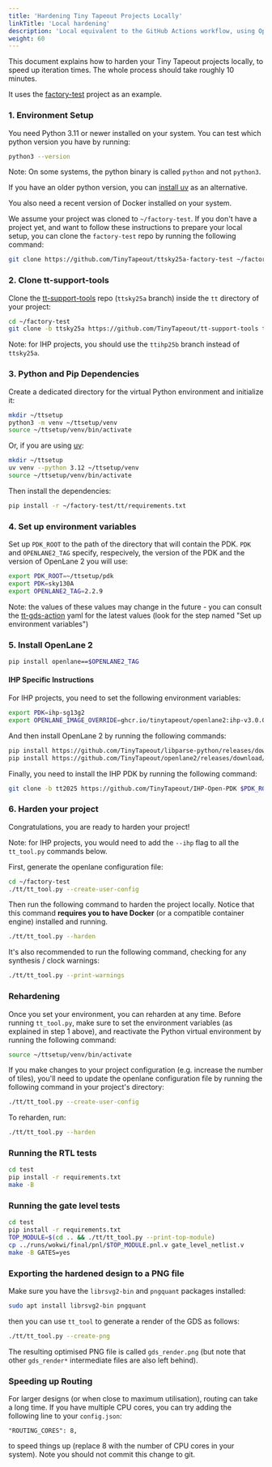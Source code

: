 ```yaml
---
title: 'Hardening Tiny Tapeout Projects Locally'
linkTitle: 'Local hardening'
description: 'Local equivalent to the GitHub Actions workflow, using OpenLane 2'
weight: 60
---
```


This document explains how to harden your Tiny Tapeout projects locally, to speed up iteration times. The whole process should take roughly 10 minutes.

It uses the [factory-test](https://github.com/TinyTapeout/ttsky25a-factory-test) project as an example.

### 1. Environment Setup

You need Python 3.11 or newer installed on your system. You can test which python version you have by running:

```sh
python3 --version
```

Note: On some systems, the python binary is called `python` and not `python3`.

If you have an older python version, you can [install uv](https://docs.astral.sh/uv/getting-started/installation/) as an alternative.

You also need a recent version of Docker installed on your system.

We assume your project was cloned to `~/factory-test`. If you don't have a project yet, and want to follow these instructions to prepare your local setup, you can clone the `factory-test` repo by running the following command:

```sh
git clone https://github.com/TinyTapeout/ttsky25a-factory-test ~/factory-test
```

### 2. Clone tt-support-tools

Clone the [tt-support-tools](https://github.com/TinyTapeout/tt-support-tools) repo (`ttsky25a` branch) inside the `tt` directory of your project:

```sh
cd ~/factory-test
git clone -b ttsky25a https://github.com/TinyTapeout/tt-support-tools tt
```

Note: for IHP projects, you should use the `ttihp25b` branch instead of `ttsky25a`.

### 3. Python and Pip Dependencies

Create a dedicated directory for the virtual Python environment and initialize it:

```sh
mkdir ~/ttsetup
python3 -m venv ~/ttsetup/venv
source ~/ttsetup/venv/bin/activate
```

Or, if you are using [uv](https://docs.astral.sh/uv/):

```sh
mkdir ~/ttsetup
uv venv --python 3.12 ~/ttsetup/venv
source ~/ttsetup/venv/bin/activate
```

Then install the dependencies:

```sh
pip install -r ~/factory-test/tt/requirements.txt
```

### 4. Set up environment variables

Set up `PDK_ROOT` to the path of the directory that will contain the PDK. `PDK` and `OPENLANE2_TAG` specify, respecively, the version of the PDK and the version of OpenLane 2 you will use: 

```sh
export PDK_ROOT=~/ttsetup/pdk
export PDK=sky130A
export OPENLANE2_TAG=2.2.9
```

Note: the values of these values may change in the future - you can consult the [tt-gds-action](https://github.com/TinyTapeout/tt-gds-action/blob/main/action.yml) yaml for the latest values (look for the step named "Set up environment variables")

### 5. Install OpenLane 2

```sh
pip install openlane==$OPENLANE2_TAG
```

#### IHP Specific Instructions

For IHP projects, you need to set the following environment variables:

```sh
export PDK=ihp-sg13g2
export OPENLANE_IMAGE_OVERRIDE=ghcr.io/tinytapeout/openlane2:ihp-v3.0.0.dev17
```

And then install OpenLane 2 by running the following commands:

```sh
pip install https://github.com/TinyTapeout/libparse-python/releases/download/0.3.1-dev1/libparse-0.3.1-cp311-cp311-manylinux_2_17_x86_64.manylinux2014_x86_64.whl
pip install https://github.com/TinyTapeout/openlane2/releases/download/ihp-v3.0.0.dev17/openlane-3.0.0.dev17-py3-none-any.whl
```

Finally, you need to install the IHP PDK by running the following command:

```sh
git clone -b tt2025 https://github.com/TinyTapeout/IHP-Open-PDK $PDK_ROOT
```

### 6. Harden your project

Congratulations, you are ready to harden your project!

Note: for IHP projects, you would need to add the `--ihp` flag to all the `tt_tool.py` commands below.

First, generate the openlane configuration file:

```sh
cd ~/factory-test
./tt/tt_tool.py --create-user-config
```

Then run the following command to harden the project locally.
Notice that this command **requires you to have Docker** (or a compatible container engine) installed and running.   

```sh
./tt/tt_tool.py --harden
```

It's also recommended to run the following command, checking for any synthesis / clock warnings:

```sh
./tt/tt_tool.py --print-warnings
```

### Rehardening

Once you set your environment, you can reharden at any time. Before running `tt_tool.py`, make sure to set the environment variables (as explained in step 1 above), and reactivate the Python virtual environment by running the following command:

```sh
source ~/ttsetup/venv/bin/activate
```

If you make changes to your project configuration (e.g. increase the number of tiles), you'll need to update the openlane configuration file by running the following command in your project's directory:

```sh
./tt/tt_tool.py --create-user-config
```

To reharden, run:

```sh
./tt/tt_tool.py --harden
```

### Running the RTL tests

```sh
cd test
pip install -r requirements.txt
make -B
```

### Running the gate level tests

```sh
cd test
pip install -r requirements.txt
TOP_MODULE=$(cd .. && ./tt/tt_tool.py --print-top-module)
cp ../runs/wokwi/final/pnl/$TOP_MODULE.pnl.v gate_level_netlist.v
make -B GATES=yes
```

### Exporting the hardened design to a PNG file

Make sure you have the `librsvg2-bin` and `pngquant` packages installed:

```sh
sudo apt install librsvg2-bin pngquant
```

then you can use `tt_tool` to generate a render of the GDS as follows:

```sh
./tt/tt_tool.py --create-png
```

The resulting optimised PNG file is called `gds_render.png` (but note that other `gds_render*` intermediate files are also left behind).

### Speeding up Routing

For larger designs (or when close to maximum utilisation), routing can take a long time.  If you have multiple CPU cores, you can try adding the following line to your `config.json`:

```none
"ROUTING_CORES": 8,
```

to speed things up (replace 8 with the number of CPU cores in your system).  Note you should not commit this change to git.
